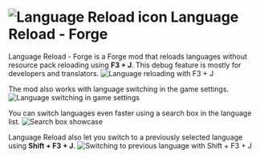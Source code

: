 # ![Language Reload icon](https://i.imgur.com/ooQGaC7.png) Language Reload - Forge

Language Reload - Forge is a Forge mod that reloads languages without resource pack reloading using **F3 + J**. 
This debug feature is mostly for developers and translators.
![Language reloading with F3 + J](https://i.imgur.com/CdsRL0q.gif)

The mod also works with language switching in the game settings.
![Language switching in game settings](https://i.imgur.com/w1IDuJX.gif)

You can switch languages even faster using a search box in the language list.
![Search box showcase](https://i.imgur.com/aUwkJTj.gif)

Language Reload also let you switch to a previously selected language using **Shift + F3 + J**.
![Switching to previous language with Shift + F3 + J](https://i.imgur.com/WMAhvCM.gif)
